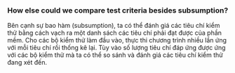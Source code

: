 ### How else could we compare test criteria besides subsumption?

Bên cạnh sự bao hàm (subsumption), ta có thể đánh giá các tiêu chí kiểm thử bằng cách vạch ra một danh sách các tiêu chí phải đạt được của phần mềm. Cho các bộ kiểm thử làm đầu vào, thực thi chương trình nhiều lần ứng với mỗi tiêu chí rồi thống kê lại. Tùy vào số lượng tiêu chí đáp ứng được ứng với các bộ kiểm thử mà ta có thể so sánh và đánh giá các tiêu chí kiểm thử đang xét đến.
